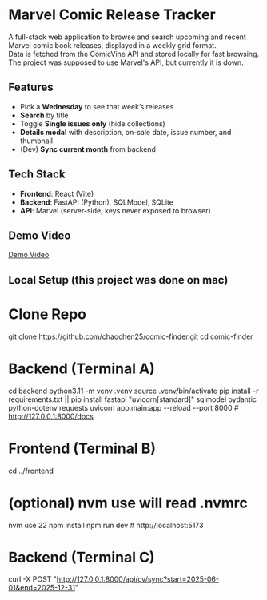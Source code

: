 # Marvel Comic Release Tracker 

A full-stack web application to browse and search upcoming and recent Marvel comic book releases, displayed in a weekly grid format.  
Data is fetched from the ComicVine API and stored locally for fast browsing. The project was supposed to use Marvel's API, but currently it is down. 

## Features
- Pick a **Wednesday** to see that week’s releases
- **Search** by title
- Toggle **Single issues only** (hide collections)
- **Details modal** with description, on-sale date, issue number, and thumbnail
- (Dev) **Sync current month** from backend

## Tech Stack
- **Frontend**: React (Vite)
- **Backend**: FastAPI (Python), SQLModel, SQLite
- **API**: Marvel (server-side; keys never exposed to browser)

## Demo Video
[Demo Video](https://youtu.be/1jK7YBFUS5g)


## Local Setup (this project was done on mac)

# Clone Repo
git clone https://github.com/chaochen25/comic-finder.git
cd comic-finder

# Backend (Terminal A)
cd backend
python3.11 -m venv .venv
source .venv/bin/activate
pip install -r requirements.txt || pip install fastapi "uvicorn[standard]" sqlmodel pydantic python-dotenv requests
uvicorn app.main:app --reload --port 8000  # http://127.0.0.1:8000/docs

# Frontend (Terminal B)
cd ../frontend
# (optional) nvm use will read .nvmrc
nvm use 22
npm install
npm run dev  # http://localhost:5173

# Backend (Terminal C)
curl -X POST "http://127.0.0.1:8000/api/cv/sync?start=2025-06-01&end=2025-12-31"